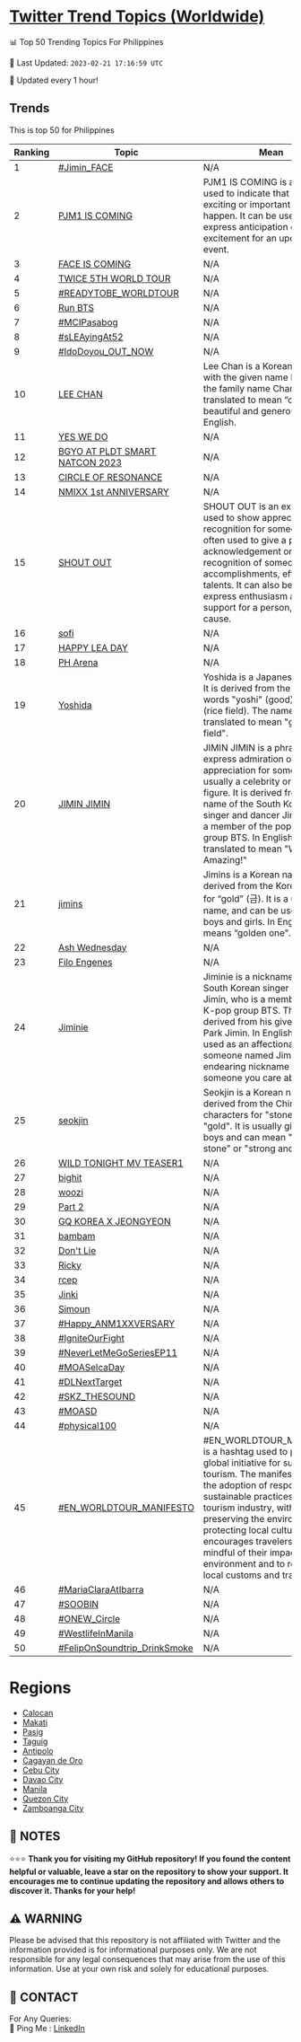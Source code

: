 [Twitter Trend Topics (Worldwide)](https://github.com/ErcinDedeoglu/Twitter-Trend-Topics)
==========


📊 Top 50 Trending Topics For Philippines

📆 Last Updated: `2023-02-21 17:16:59 UTC`

🔧 Updated every 1 hour!


## Trends

This is top 50 for Philippines

| Ranking | Topic | Mean |
| ------- | ------------ | ------------ |
| 1 | [#Jimin_FACE](http://twitter.com/search?q=%23Jimin_FACE) | N/A |
| 2 | [PJM1 IS COMING](http://twitter.com/search?q=PJM1+IS+COMING) | PJM1 IS COMING is a phrase used to indicate that something exciting or important is about to happen. It can be used to express anticipation or excitement for an upcoming event. |
| 3 | [FACE IS COMING](http://twitter.com/search?q=FACE+IS+COMING) | N/A |
| 4 | [TWICE 5TH WORLD TOUR](http://twitter.com/search?q=TWICE+5TH+WORLD+TOUR) | N/A |
| 5 | [#READYTOBE_WORLDTOUR](http://twitter.com/search?q=%23READYTOBE_WORLDTOUR) | N/A |
| 6 | [Run BTS](http://twitter.com/search?q=Run+BTS) | N/A |
| 7 | [#MCIPasabog](http://twitter.com/search?q=%23MCIPasabog) | N/A |
| 8 | [#sLEAyingAt52](http://twitter.com/search?q=%23sLEAyingAt52) | N/A |
| 9 | [#IdoDoyou_OUT_NOW](http://twitter.com/search?q=%23IdoDoyou_OUT_NOW) | N/A |
| 10 | [LEE CHAN](http://twitter.com/search?q=LEE+CHAN) | Lee Chan is a Korean name, with the given name Lee and the family name Chan. It can be translated to mean “one who is beautiful and generous” in English. |
| 11 | [YES WE DO](http://twitter.com/search?q=YES+WE+DO) | N/A |
| 12 | [BGYO AT PLDT SMART NATCON 2023](http://twitter.com/search?q=BGYO+AT+PLDT+SMART+NATCON+2023) | N/A |
| 13 | [CIRCLE OF RESONANCE](http://twitter.com/search?q=CIRCLE+OF+RESONANCE) | N/A |
| 14 | [NMIXX 1st ANNIVERSARY](http://twitter.com/search?q=NMIXX+1st+ANNIVERSARY) | N/A |
| 15 | [SHOUT OUT](http://twitter.com/search?q=SHOUT+OUT) | SHOUT OUT is an expression used to show appreciation or recognition for someone. It is often used to give a public acknowledgement or recognition of someone's accomplishments, efforts, or talents. It can also be used to express enthusiasm and support for a person, group, or cause. |
| 16 | [sofi](http://twitter.com/search?q=sofi) | N/A |
| 17 | [HAPPY LEA DAY](http://twitter.com/search?q=HAPPY+LEA+DAY) | N/A |
| 18 | [PH Arena](http://twitter.com/search?q=PH+Arena) | N/A |
| 19 | [Yoshida](http://twitter.com/search?q=Yoshida) | Yoshida is a Japanese surname. It is derived from the Japanese words "yoshi" (good) and "da" (rice field). The name can be translated to mean "good rice field". |
| 20 | [JIMIN JIMIN](http://twitter.com/search?q=JIMIN+JIMIN) | JIMIN JIMIN is a phrase used to express admiration or appreciation for someone, usually a celebrity or public figure. It is derived from the name of the South Korean singer and dancer Jimin, who is a member of the popular K-pop group BTS. In English, it can be translated to mean "Wow! Amazing!" |
| 21 | [jimins](http://twitter.com/search?q=jimins) | Jimins is a Korean name, derived from the Korean word for “gold” (금). It is a unisex name, and can be used for both boys and girls. In English, it means “golden one”. |
| 22 | [Ash Wednesday](http://twitter.com/search?q=Ash+Wednesday) | N/A |
| 23 | [Filo Engenes](http://twitter.com/search?q=Filo+Engenes) | N/A |
| 24 | [Jiminie](http://twitter.com/search?q=Jiminie) | Jiminie is a nickname for the South Korean singer and dancer Jimin, who is a member of the K-pop group BTS. The name is derived from his given name, Park Jimin. In English, it can be used as an affectionate term for someone named Jimin or as an endearing nickname for someone you care about. |
| 25 | [seokjin](http://twitter.com/search?q=seokjin) | Seokjin is a Korean name, derived from the Chinese characters for "stone" and "gold". It is usually given to boys and can mean "precious stone" or "strong and valuable". |
| 26 | [WILD TONIGHT MV TEASER1](http://twitter.com/search?q=WILD+TONIGHT+MV+TEASER1) | N/A |
| 27 | [bighit](http://twitter.com/search?q=bighit) | N/A |
| 28 | [woozi](http://twitter.com/search?q=woozi) | N/A |
| 29 | [Part 2](http://twitter.com/search?q=Part+2) | N/A |
| 30 | [GQ KOREA X JEONGYEON](http://twitter.com/search?q=GQ+KOREA+X+JEONGYEON) | N/A |
| 31 | [bambam](http://twitter.com/search?q=bambam) | N/A |
| 32 | [Don't Lie](http://twitter.com/search?q=Don%27t+Lie) | N/A |
| 33 | [Ricky](http://twitter.com/search?q=Ricky) | N/A |
| 34 | [rcep](http://twitter.com/search?q=rcep) | N/A |
| 35 | [Jinki](http://twitter.com/search?q=Jinki) | N/A |
| 36 | [Simoun](http://twitter.com/search?q=Simoun) | N/A |
| 37 | [#Happy_ANM1XXVERSARY](http://twitter.com/search?q=%23Happy_ANM1XXVERSARY) | N/A |
| 38 | [#IgniteOurFight](http://twitter.com/search?q=%23IgniteOurFight) | N/A |
| 39 | [#NeverLetMeGoSeriesEP11](http://twitter.com/search?q=%23NeverLetMeGoSeriesEP11) | N/A |
| 40 | [#MOASelcaDay](http://twitter.com/search?q=%23MOASelcaDay) | N/A |
| 41 | [#DLNextTarget](http://twitter.com/search?q=%23DLNextTarget) | N/A |
| 42 | [#SKZ_THESOUND](http://twitter.com/search?q=%23SKZ_THESOUND) | N/A |
| 43 | [#MOASD](http://twitter.com/search?q=%23MOASD) | N/A |
| 44 | [#physical100](http://twitter.com/search?q=%23physical100) | N/A |
| 45 | [#EN_WORLDTOUR_MANIFESTO](http://twitter.com/search?q=%23EN_WORLDTOUR_MANIFESTO) | #EN_WORLDTOUR_MANIFESTO is a hashtag used to promote a global initiative for sustainable tourism. The manifesto calls for the adoption of responsible and sustainable practices in the tourism industry, with the aim of preserving the environment and protecting local cultures. It encourages travelers to be mindful of their impact on the environment and to respect local customs and traditions. |
| 46 | [#MariaClaraAtIbarra](http://twitter.com/search?q=%23MariaClaraAtIbarra) | N/A |
| 47 | [#SOOBIN](http://twitter.com/search?q=%23SOOBIN) | N/A |
| 48 | [#ONEW_Circle](http://twitter.com/search?q=%23ONEW_Circle) | N/A |
| 49 | [#WestlifeInManila](http://twitter.com/search?q=%23WestlifeInManila) | N/A |
| 50 | [#FelipOnSoundtrip_DrinkSmoke](http://twitter.com/search?q=%23FelipOnSoundtrip_DrinkSmoke) | N/A |



# Regions

* [Calocan](</Philippines/Calocan.md>)
* [Makati](</Philippines/Makati.md>)
* [Pasig](</Philippines/Pasig.md>)
* [Taguig](</Philippines/Taguig.md>)
* [Antipolo](</Philippines/Antipolo.md>)
* [Cagayan de Oro](</Philippines/Cagayan de Oro.md>)
* [Cebu City](</Philippines/Cebu City.md>)
* [Davao City](</Philippines/Davao City.md>)
* [Manila](</Philippines/Manila.md>)
* [Quezon City](</Philippines/Quezon City.md>)
* [Zamboanga City](</Philippines/Zamboanga City.md>)



## 📝 NOTES

⭐⭐⭐ **Thank you for visiting my GitHub repository! If you found the content helpful or valuable, leave a star on the repository to show your support. It encourages me to continue updating the repository and allows others to discover it. Thanks for your help!**


## ⚠️ WARNING

Please be advised that this repository is not affiliated with Twitter and the information provided is for informational purposes only. We are not responsible for any legal consequences that may arise from the use of this information. Use at your own risk and solely for educational purposes.


## 📨 CONTACT

 For Any Queries:  
            🏓 Ping Me : [LinkedIn](https://www.linkedin.com/in/ercindedeoglu/)
